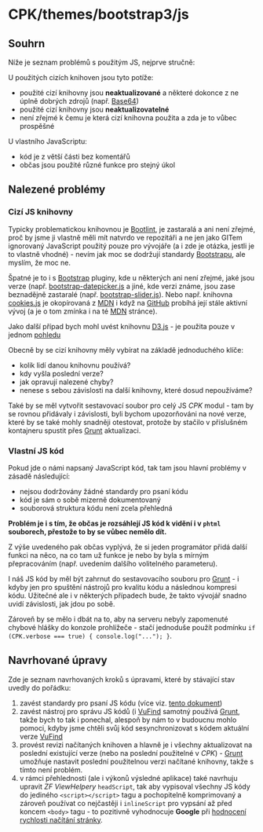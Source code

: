 # CPK/themes/bootstrap3/js

## Souhrn

Níže je seznam problémů s použitým JS, nejprve stručně:

U použitých cizích knihoven jsou tyto potíže:

- použité cizí knihovny jsou **neaktualizované** a některé dokonce z ne úplně dobrých zdrojů (např. [Base64][1])
- použité cizí knihovny jsou **neaktualizovatelné**
- není zřejmé k čemu je která cizí knihovna použita a zda je to vůbec prospěšné

U vlastního JavaScriptu:

- kód je z větší části bez komentářů
- občas jsou použité různé funkce pro stejný úkol

## Nalezené problémy

### Cizí JS knihovny

Typicky problematickou knihovnou je [Bootlint][6], je zastaralá a ani není zřejmé, proč by jsme ji vlastně měli mít natvrdo ve repozitáři a ne jen jako GITem ignorovaný JavaScript použitý pouze pro vývojáře (a i zde je otázka, jestli je to vlastně vhodné) - nevím jak moc se dodržují standardy [Bootstrapu][4], ale myslím, že moc ne.

Špatné je to i s [Bootstrap][4] pluginy, kde u některých ani není zřejmé, jaké jsou verze (např. [bootstrap-datepicker.js][7] a jiné, kde verzi známe, jsou zase beznadějně zastaralé (např. [bootstrap-slider.js][8]). Nebo např. knihovna [cookies.js][9] je okopírovaná z [MDN][10] i když na [GitHub][11] probíhá její stále aktivní vývoj (a je o tom zmínka i na té [MDN][10] stránce).

Jako další případ bych mohl uvést knihovnu [D3.js][13] - je použita pouze v jednom [pohledu][14]

Obecně by se cizí knihovny měly vybírat na základě jednoduchého klíče:

- kolik lidí danou knihovnu používá?
- kdy vyšla poslední verze?
- jak opravují nalezené chyby?
- nenese s sebou závislosti na další knihovny, které dosud nepoužíváme?

Také by se měl vytvořit sestavovací soubor pro celý JS _CPK_ modul - tam by se rovnou přidávaly i závislosti, byli bychom upozorňováni na nové verze, které by se také mohly snadněji otestovat, protože by stačilo v příslušném kontajneru spustit přes [Grunt][2] aktualizaci.

### Vlastní JS kód

Pokud jde o námi napsaný JavaScript kód, tak tam jsou hlavní problémy v zásadě následující:

- nejsou dodržovány žádné standardy pro psaní kódu
- kód je sám o sobě mizerně dokumentovaný
- souborová struktura kódu není zcela přehledná

**Problém je i s tím, že občas je rozsáhlejí JS kód k vidění i v `phtml` souborech, přestože to by se vůbec nemělo dít.**

Z výše uvedeného pak občas vyplývá, že si jeden programátor přidá další funkci na něco, na co tam už funkce je nebo by byla s mírným přepracováním (např. uvedením dalšího volitelného parameteru).

I náš JS kód by měl být zahrnut do sestavovacího souboru pro [Grunt][2] - i kdyby jen pro spuštění nástrojů pro kvalitu kódu a následnou kompresi kódu. Užitečné ale i v některých případech bude, že takto vývojář snadno uvidí závislosti, jak jdou po sobě.

Zároveň by se mělo i dbát na to, aby na serveru nebyly zapomenuté chybové hlášky do konzole prohlížeče - stačí jednoduše použít podmínku `if (CPK.verbose === true) { console.log("..."); }`.

## Navrhované úpravy

Zde je seznam navrhovaných kroků s úpravami, které by stávající stav uvedly do pořádku:

1. zavést standardy pro psaní JS kódu (více viz. [tento dokument][5])
2. zavést nástroj pro správu JS kódů (i [VuFind][12] samotný používá [Grunt][2], takže bych to tak i ponechal, alespoň by nám to v budoucnu mohlo pomoci, kdyby jsme chtěli svůj kód sesynchronizovat s kódem aktuální verze [VuFind][12]
3. provést revizi načítaných knihoven a hlavně je i všechny aktualizovat na poslední existující verze (nebo na poslední použitelné v _CPK_) - [Grunt][2] umožňuje nastavit poslední použitelnou verzi načítané knihovny, takže s tímto není problém.
4. v rámci přehlednosti (ale i výkonů výsledné aplikace) také navrhuju upravit _ZF ViewHelpery_ `headScript`, tak aby vypisoval všechny JS kódy do jediného `<script></script>` tagu a pochopitelně komprimovaný a zároveň používat co nejčastěji i `inlineScript` pro vypsání až před koncem `<body>` tagu - to pozitivně vyhodnocuje __Google__ při [hodnocení rychlosti načítání stránky][14].


[1]:https://github.com/moravianlibrary/CPK/blob/master/themes/bootstrap3/js/vendor/base64.js
[2]:https://gruntjs.com/
[3]:https://jquery.com/
[4]:https://getbootstrap.com/
[5]:https://github.com/moravianlibrary/CPK/blob/bug-776b/README-coding-standards.md
[6]:https://github.com/moravianlibrary/CPK/blob/master/themes/bootstrap3/js/vendor/bootlint.min.js
[7]:https://github.com/moravianlibrary/CPK/blob/master/themes/bootstrap3/js/vendor/bootstrap-datepicker.js
[8]:https://github.com/moravianlibrary/CPK/blob/master/themes/bootstrap3/js/vendor/bootstrap-slider.js
[9]:https://github.com/moravianlibrary/CPK/blob/master/themes/bootstrap3/js/vendor/cookies.js
[10]:https://developer.mozilla.org/en-US/docs/Web/API/Document/cookie/Simple_document.cookie_framework
[11]:https://github.com/madmurphy/cookies.js
[12]:http://vufind.org/
[13]:https://d3js.org/
[14]:https://developers.google.com/speed/pagespeed/insights/?url=https%3A%2F%2Fwww.knihovny.cz&tab=mobile

